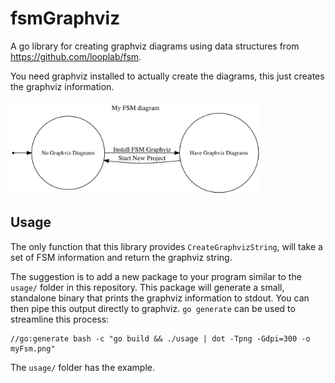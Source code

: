 # fsmGraphviz

A go library for creating graphviz diagrams using data structures from <https://github.com/looplab/fsm>.

You need graphviz installed to actually create the diagrams, this just creates the graphviz information.

<img src="myFsm.png" alt="FSM Example" width="400px" height="150px"/>
<!-- ![fsm example](myFsm.png "fsm example") -->

## Usage

The only function that this library provides `CreateGraphvizString`, will take a set of FSM information and return the graphviz string. 

The suggestion is to add a new package to your program similar to the `usage/` folder in this repository. This package will generate a small, standalone binary that prints the graphviz information to stdout. You can then pipe this output directly to graphviz. `go generate` can be used to streamline this process:

    //go:generate bash -c "go build && ./usage | dot -Tpng -Gdpi=300 -o myFsm.png"

The `usage/` folder has the example.

